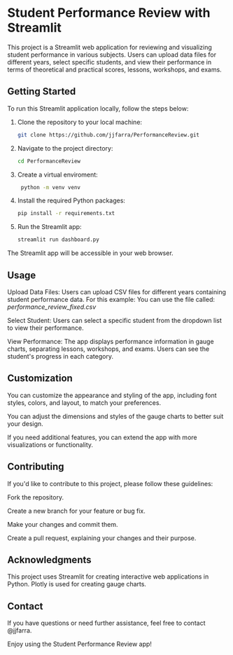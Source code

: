 # Student Performance Review with Streamlit

This project is a Streamlit web application for reviewing and visualizing student performance in various subjects. Users can upload data files for different years, select specific students, and view their performance in terms of theoretical and practical scores, lessons, workshops, and exams.

## Getting Started

To run this Streamlit application locally, follow the steps below:

1. Clone the repository to your local machine:

   ```bash
   git clone https://github.com/jjfarra/PerformanceReview.git

2. Navigate to the project directory:

    ```bash
    cd PerformanceReview
3. Create a virtual enviroment:

   ```bash
    python -m venv venv

4. Install the required Python packages:

    ```bash
    pip install -r requirements.txt

5. Run the Streamlit app:

    ```bash
    streamlit run dashboard.py
    
The Streamlit app will be accessible in your web browser.

## Usage
Upload Data Files: Users can upload CSV files for different years containing student performance data. For this example: You can use the file called: *performance_review_fixed.csv*

Select Student: Users can select a specific student from the dropdown list to view their performance.

View Performance: The app displays performance information in gauge charts, separating lessons, workshops, and exams. Users can see the student's progress in each category.

## Customization
You can customize the appearance and styling of the app, including font styles, colors, and layout, to match your preferences.

You can adjust the dimensions and styles of the gauge charts to better suit your design.

If you need additional features, you can extend the app with more visualizations or functionality.

## Contributing
If you'd like to contribute to this project, please follow these guidelines:

Fork the repository.

Create a new branch for your feature or bug fix.

Make your changes and commit them.

Create a pull request, explaining your changes and their purpose.

## Acknowledgments
This project uses Streamlit for creating interactive web applications in Python.
Plotly is used for creating gauge charts.
## Contact
If you have questions or need further assistance, feel free to contact @jjfarra.

Enjoy using the Student Performance Review app!

